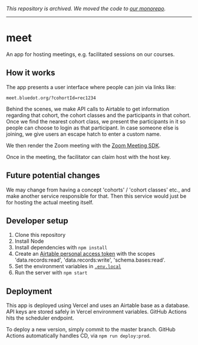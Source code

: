 _This repository is archived. We moved the code to [our monorepo](https://github.com/bluedotimpact/bluedot/tree/master/apps/meet)._

---

# meet

An app for hosting meetings, e.g. facilitated sessions on our courses.

## How it works

The app presents a user interface where people can join via links like:

```
meet.bluedot.org/?cohortId=rec1234
```

Behind the scenes, we make API calls to Airtable to get information regarding that cohort, the cohort classes and the participants in that cohort. Once we find the nearest cohort class, we present the participants in it so people can choose to login as that participant. In case someone else is joining, we give users an escape hatch to enter a custom name.

We then render the Zoom meeting with the [Zoom Meeting SDK](https://developers.zoom.us/docs/meeting-sdk/web/).

Once in the meeting, the facilitator can claim host with the host key.

## Future potential changes

We may change from having a concept 'cohorts' / 'cohort classes' etc., and make another service responsible for that. Then this service would just be for hosting the actual meeting itself.

## Developer setup

1. Clone this repository
2. Install Node
3. Install dependencies with `npm install`
4. Create an [Airtable personal access token](https://support.airtable.com/docs/creating-and-using-api-keys-and-access-tokens) with the scopes 'data.records:read', 'data.records:write', 'schema.bases:read'.
5. Set the environment variables in [`.env.local`](./.env.local)
6. Run the server with `npm start`

## Deployment

This app is deployed using Vercel and uses an Airtable base as a database. API keys are stored safely in Vercel environment variables. GitHub Actions hits the scheduler endpoint.

To deploy a new version, simply commit to the master branch. GitHub Actions automatically handles CD, via `npm run deploy:prod`.
